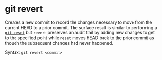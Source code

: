 git revert
==========

Creates a new commit to record the changes necessary to move from the current HEAD to a prior commit. The surface result is similar to 
performing a [`git reset`](https://github.com/Crossroadsman/git-notes/blob/master/reset.md) but `revert` preserves an audit trail by adding 
new changes to get to the specified point while `reset` moves HEAD back to the prior commit as though the subsequent changes had never 
happened.

Syntax: `git revert <commit>`
